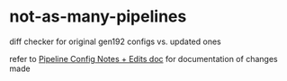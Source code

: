 # not-as-many-pipelines
diff checker for original gen192 configs vs. updated ones

refer to [Pipeline Config Notes + Edits doc](https://docs.google.com/document/d/1WyARU5wkkAd9VrT24Tc7xJWJf7CIGO29PY0IM4tdGgQ/edit?tab=t.0#bookmark=id.srct9da60j96) for documentation of changes made